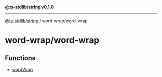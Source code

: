 [**@ts-stdlib/string v0.1.0**](../../README.md)

***

[@ts-stdlib/string](../../README.md) / word-wrap/word-wrap

# word-wrap/word-wrap

## Functions

- [wordWrap](functions/wordWrap.md)
